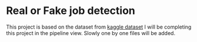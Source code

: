 # Real or Fake job detection
This project is based on the dataset from [kaggle dataset](https://www.kaggle.com/shivamb/real-or-fake-fake-jobposting-prediction)
I will be completing this project in the pipeline view. Slowly one by one files will be added.
